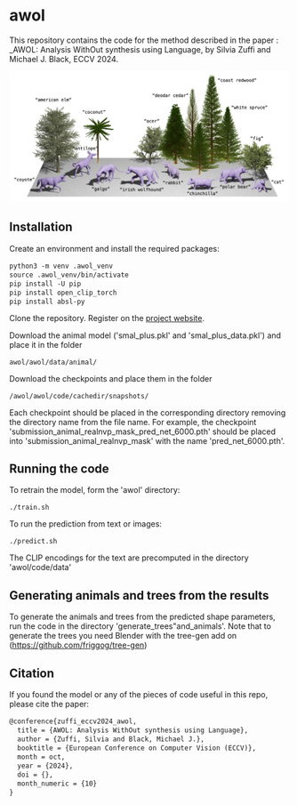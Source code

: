 # awol

This repository contains the code for the method described in the paper : _AWOL: Analysis WithOut synthesis using Language, by Silvia Zuffi and Michael J. Black, ECCV 2024.

![teaser](./images/teaser.png)

## Installation
Create an environment and install the required packages:

```
python3 -m venv .awol_venv
source .awol_venv/bin/activate
pip install -U pip
pip install open_clip_torch
pip install absl-py
```

Clone the repository.
Register on the [project website](https://awol.is.tue.mpg.de).

Download the animal model ('smal_plus.pkl' and 'smal_plus_data.pkl') and place it in the folder
```
awol/awol/data/animal/
```
Download the checkpoints and place them in the folder
```
/awol/awol/code/cachedir/snapshots/
```
Each checkpoint should be placed in the corresponding directory removing the directory name from the file name. For example, the checkpoint 'submission_animal_realnvp_mask_pred_net_6000.pth' should be placed into 'submission_animal_realnvp_mask' with the name 'pred_net_6000.pth'.

## Running the code
To retrain the model, form the 'awol' directory:
```
./train.sh
```
To run the prediction from text or images:
```
./predict.sh
```
The CLIP encodings for the text are precomputed in the directory 'awol/code/data'

## Generating animals and trees from the results

To generate the animals and trees from the predicted shape parameters, run the code in the directory 'generate_trees"and_animals'. 
Note that to generate the trees you need Blender with the tree-gen add on (https://github.com/friggog/tree-gen)


## Citation

If you found the model or any of the pieces of code useful in this repo, please cite the paper:

```
@conference{zuffi_eccv2024_awol,
  title = {AWOL: Analysis WithOut synthesis using Language},
  author = {Zuffi, Silvia and Black, Michael J.},
  booktitle = {European Conference on Computer Vision (ECCV)},
  month = oct,
  year = {2024},
  doi = {},
  month_numeric = {10}
}
```
